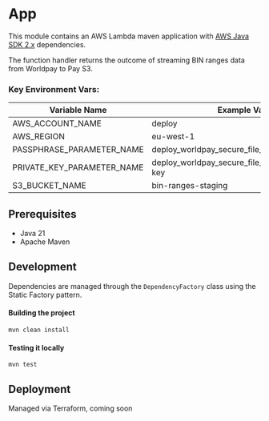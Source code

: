 # App

This module contains an AWS Lambda maven application with [AWS Java SDK 2.x](https://github.com/aws/aws-sdk-java-v2)
dependencies.

The function handler returns the outcome of streaming BIN ranges data from Worldpay to Pay S3.

### Key Environment Vars:

| Variable Name              | Example Value                                   | Required |
|----------------------------|-------------------------------------------------|----------|
| AWS_ACCOUNT_NAME           | deploy                                          | YES      |
| AWS_REGION                 | eu-west-1                                       | YES      |
| PASSPHRASE_PARAMETER_NAME  | deploy_worldpay_secure_file_gateway.passphrase  | YES      |
| PRIVATE_KEY_PARAMETER_NAME | deploy_worldpay_secure_file_gateway.private-key | YES      |
| S3_BUCKET_NAME             | bin-ranges-staging                              | YES      |

## Prerequisites

- Java 21
- Apache Maven

## Development

Dependencies are managed through the `DependencyFactory` class using the Static Factory pattern.

#### Building the project

```
mvn clean install
```

#### Testing it locally

```
mvn test
```

## Deployment

Managed via Terraform, coming soon


